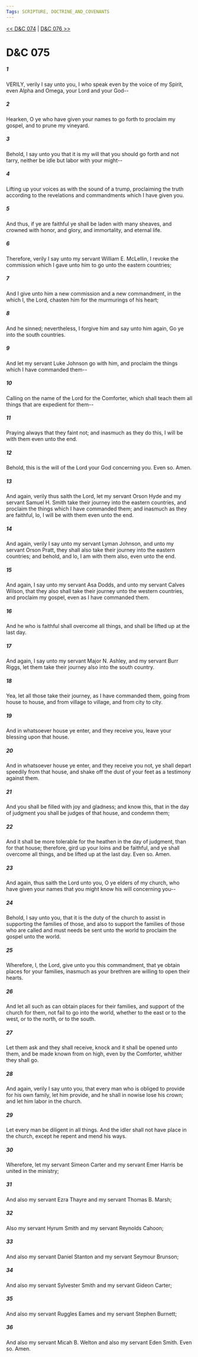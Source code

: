```yaml
---
Tags: SCRIPTURE, DOCTRINE_AND_COVENANTS
---
```


[<< D&C 074](DOCTRINE_AND_COVENANTS/D&C_074.md) | [D&C 076 >>](DOCTRINE_AND_COVENANTS/D&C_076.md)

# D&C 075

##### 1

VERILY, verily I say unto you, I who speak even by the voice of my Spirit, even Alpha and Omega, your Lord and your God--

##### 2

Hearken, O ye who have given your names to go forth to proclaim my gospel, and to prune my vineyard.

##### 3

Behold, I say unto you that it is my will that you should go forth and not tarry, neither be idle but labor with your might--

##### 4

Lifting up your voices as with the sound of a trump, proclaiming the truth according to the revelations and commandments which I have given you.

##### 5

And thus, if ye are faithful ye shall be laden with many sheaves, and crowned with honor, and glory, and immortality, and eternal life.

##### 6

Therefore, verily I say unto my servant William E. McLellin, I revoke the commission which I gave unto him to go unto the eastern countries;

##### 7

And I give unto him a new commission and a new commandment, in the which I, the Lord, chasten him for the murmurings of his heart;

##### 8

And he sinned; nevertheless, I forgive him and say unto him again, Go ye into the south countries.

##### 9

And let my servant Luke Johnson go with him, and proclaim the things which I have commanded them--

##### 10

Calling on the name of the Lord for the Comforter, which shall teach them all things that are expedient for them--

##### 11

Praying always that they faint not; and inasmuch as they do this, I will be with them even unto the end.

##### 12

Behold, this is the will of the Lord your God concerning you. Even so. Amen.

##### 13

And again, verily thus saith the Lord, let my servant Orson Hyde and my servant Samuel H. Smith take their journey into the eastern countries, and proclaim the things which I have commanded them; and inasmuch as they are faithful, lo, I will be with them even unto the end.

##### 14

And again, verily I say unto my servant Lyman Johnson, and unto my servant Orson Pratt, they shall also take their journey into the eastern countries; and behold, and lo, I am with them also, even unto the end.

##### 15

And again, I say unto my servant Asa Dodds, and unto my servant Calves Wilson, that they also shall take their journey unto the western countries, and proclaim my gospel, even as I have commanded them.

##### 16

And he who is faithful shall overcome all things, and shall be lifted up at the last day.

##### 17

And again, I say unto my servant Major N. Ashley, and my servant Burr Riggs, let them take their journey also into the south country.

##### 18

Yea, let all those take their journey, as I have commanded them, going from house to house, and from village to village, and from city to city.

##### 19

And in whatsoever house ye enter, and they receive you, leave your blessing upon that house.

##### 20

And in whatsoever house ye enter, and they receive you not, ye shall depart speedily from that house, and shake off the dust of your feet as a testimony against them.

##### 21

And you shall be filled with joy and gladness; and know this, that in the day of judgment you shall be judges of that house, and condemn them;

##### 22

And it shall be more tolerable for the heathen in the day of judgment, than for that house; therefore, gird up your loins and be faithful, and ye shall overcome all things, and be lifted up at the last day. Even so. Amen.

##### 23

And again, thus saith the Lord unto you, O ye elders of my church, who have given your names that you might know his will concerning you--

##### 24

Behold, I say unto you, that it is the duty of the church to assist in supporting the families of those, and also to support the families of those who are called and must needs be sent unto the world to proclaim the gospel unto the world.

##### 25

Wherefore, I, the Lord, give unto you this commandment, that ye obtain places for your families, inasmuch as your brethren are willing to open their hearts.

##### 26

And let all such as can obtain places for their families, and support of the church for them, not fail to go into the world, whether to the east or to the west, or to the north, or to the south.

##### 27

Let them ask and they shall receive, knock and it shall be opened unto them, and be made known from on high, even by the Comforter, whither they shall go.

##### 28

And again, verily I say unto you, that every man who is obliged to provide for his own family, let him provide, and he shall in nowise lose his crown; and let him labor in the church.

##### 29

Let every man be diligent in all things. And the idler shall not have place in the church, except he repent and mend his ways.

##### 30

Wherefore, let my servant Simeon Carter and my servant Emer Harris be united in the ministry;

##### 31

And also my servant Ezra Thayre and my servant Thomas B. Marsh;

##### 32

Also my servant Hyrum Smith and my servant Reynolds Cahoon;

##### 33

And also my servant Daniel Stanton and my servant Seymour Brunson;

##### 34

And also my servant Sylvester Smith and my servant Gideon Carter;

##### 35

And also my servant Ruggles Eames and my servant Stephen Burnett;

##### 36

And also my servant Micah B. Welton and also my servant Eden Smith. Even so. Amen.
